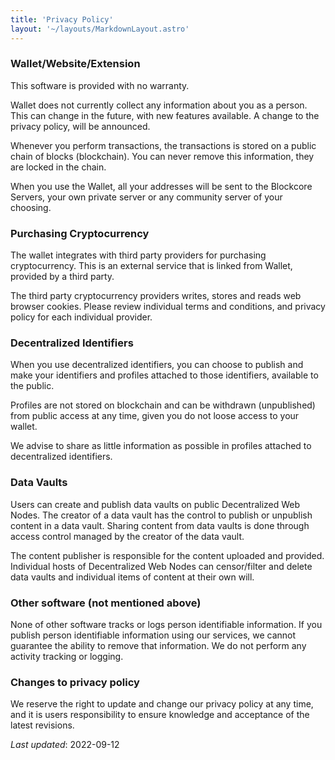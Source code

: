 ```yaml
---
title: 'Privacy Policy'
layout: '~/layouts/MarkdownLayout.astro'
---
```


<h3>Wallet/Website/Extension</h3>

<p>This software is provided with no warranty.</p>

<p>Wallet does not currently collect any information about you as a person. This can change in the future, with new features available. A change to the privacy policy, will be announced.</p>

<p>Whenever you perform transactions, the transactions is stored on a public chain of blocks (blockchain). You can never remove this information, they are locked in the chain.</p>

<p>When you use the Wallet, all your addresses will be sent to the Blockcore Servers, your own private server or any community server of your choosing.</p>

<h3>Purchasing Cryptocurrency</h3>

<p>The wallet integrates with third party providers for purchasing cryptocurrency. This is an external service that is linked from Wallet, provided by a third party.</p>

<p>The third party cryptocurrency providers writes, stores and reads web browser cookies. Please review individual terms and conditions, and privacy policy for each individual provider.</p>

<h3>Decentralized Identifiers</h3>

<p>When you use decentralized identifiers, you can choose to publish and make your identifiers and profiles attached to those identifiers, available to the public.</p>

<p>Profiles are not stored on blockchain and can be withdrawn (unpublished) from public access at any time, given you do not loose access to your wallet.</p>

<p>We advise to share as little information as possible in profiles attached to decentralized identifiers.</p>

<h3>Data Vaults</h3>

<p>
  Users can create and publish data vaults on public Decentralized Web Nodes. The creator of a data vault has the control to publish or unpublish content in a data vault. Sharing content from data vaults is done through access control
  managed by the creator of the data vault.
</p>

<p>The content publisher is responsible for the content uploaded and provided. Individual hosts of Decentralized Web Nodes can censor/filter and delete data vaults and individual items of content at their own will.</p>

<h3>Other software (not mentioned above)</h3>

<p>
  None of other software tracks or logs person identifiable information. If you publish person identifiable information using our services, we cannot guarantee the ability to remove that information. We do not perform any activity
  tracking or logging.
</p>

<h3>Changes to privacy policy</h3>

<p>We reserve the right to update and change our privacy policy at any time, and it is users responsibility to ensure knowledge and acceptance of the latest revisions.</p>

_Last updated_: 2022-09-12

<!--
## Privacy Policy

At Blockcore, we are committed to safeguarding your privacy and ensuring that your personal data is protected. This Privacy Policy outlines how we handle information when you use our Wallet, Website, and Extensions. By accessing and using our services, you agree to the practices described in this policy.

### 1. No Personal Data Collection

Blockcore is designed with privacy as a core principle. We do not collect, store, or process any personal information about you. Our Wallet, Website, and Extensions are built to operate without requiring access to personally identifiable information (PII).

### 2. Blockchain Transactions

When you perform transactions using the Blockcore Wallet, these transactions are recorded on a public blockchain. The nature of blockchain technology means that these records are immutable and cannot be altered or deleted. This ensures transparency and security but also means that transaction data is permanently available on the blockchain.

### 3. Use of Addresses and Servers

Your cryptocurrency addresses are essential for the functioning of our Wallet. These addresses may be transmitted to Blockcore Servers, your private server, or a community server of your choice. This transmission is necessary for conducting transactions and ensuring the proper operation of the Wallet.

### 4. Purchasing Cryptocurrency

The Blockcore Wallet integrates with third-party providers to facilitate the purchase of cryptocurrency. These providers operate independently of Blockcore and may use cookies, tracking technologies, and other methods to collect data. We encourage you to review the privacy policies and terms of service of each third-party provider before engaging in transactions.

### 5. Decentralized Identifiers (DIDs)

Blockcore supports Decentralized Identifiers (DIDs), allowing you to create and manage your own digital identity. When you use DIDs, you have the option to publish your identifiers and associated profiles publicly. These profiles are not stored on the blockchain and can be withdrawn from public access at any time, provided you retain control of your Wallet. We advise sharing only the minimum necessary information in these profiles.

### 6. Data Vaults and Decentralized Web Nodes (DWNs)

Blockcore allows users to create and publish data vaults on public Decentralized Web Nodes (DWNs). As the creator of a data vault, you have full control over what content is published or unpublished. Sharing content from data vaults is managed through access controls that you define. However, please note that individual hosts of DWNs may censor, filter, or delete content at their discretion.

### 7. No Tracking or Logging

Blockcore does not track or log any personally identifiable information. We do not engage in any form of activity tracking or data logging across our services. If you choose to publish personally identifiable information using our services, we cannot guarantee the ability to remove that information once it is made public.

### 8. Security of Your Data

While we do not collect personal data, we prioritize the security of the information that is transmitted through our services. Blockcore employs industry-standard security practices to protect your data from unauthorized access, alteration, or destruction. However, it is important to remember that no method of transmission over the internet or electronic storage is entirely secure, and we cannot guarantee absolute security.

### 9. Links to Third-Party Websites

Our services may contain links to third-party websites or services that are not operated by Blockcore. We have no control over, and assume no responsibility for, the content, privacy policies, or practices of any third-party websites or services. We strongly encourage you to review the privacy policies of any third-party sites you visit.

### 10. Changes to This Privacy Policy

Blockcore reserves the right to update or modify this Privacy Policy at any time. Any changes will be posted on this page with an updated "Last updated" date. We recommend reviewing this Privacy Policy periodically to stay informed about how we are protecting your information. Your continued use of our services after any changes signifies your acceptance of the updated policy.

### 11. Contact Us

If you have any questions or concerns about this Privacy Policy or our practices, please contact us:

- By email: post@blockcore.net

This Privacy Policy is designed to be clear and straightforward, reflecting our commitment to your privacy. We encourage you to read it carefully and to reach out to us with any questions you may have.

_Last updated_: August 31, 2024
-->